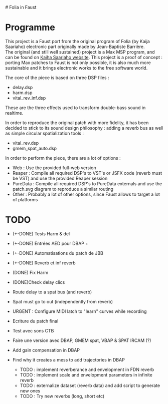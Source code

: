 # Folia in Faust 

# Programme 

This project is a Faust port from the original program of Folia (by Kaija Saariaho) electronic part originally made by Jean-Baptiste Barrière.  
The original (and still well sustained) project is a Max MSP program, and can be found on [Kaiha Saariaho website](http://jb.barriere.free.fr/KS-pieces/Folia-electronics.html). 
This project is a proof of concept : porting Max patches to Faust is not only possible, it is also much more sustainable and it brings electronic works to the free software world. 

The core of the piece is based on three DSP files : 
* delay.dsp
* harm.dsp
* vital_rev_inf.dsp 

These are the three effects used to transform double-bass sound in realtime. 

In order to reproduce the original patch with more fidelity, it has been decided to stick to its sound design philosophy : adding a reverb bus as well as simple circular spatialization tools : 
* vital_rev.dsp
* gmem_spat_auto.dsp 

In order to perform the piece, there are a lot of options : 
* Web : Use the provided full-web version
* Reaper : Compile all required DSP's to VST's or JSFX code (reverb must be VST) and use the provided Reaper session
* PureData : Compile all required DSP's to PureData externals and use the patch.svg diagram to reproduce a similar routing
* Other : Probably a lot of other options, since Faust allows to target a lot of platforms 

# TODO

* (+-DONE) Tests Harm & del  
* (+-DONE) Entrées AED pour DBAP +
* (+-DONE) Automatisations du patch de JBB 
* (+-DONE) Reverb et inf reverb
* (DONE) Fix Harm 
* (DONE)Check delay clics
* Route delay to a spat bus (and reverb)
* Spat must go to out (independently from reverb)

* URGENT : Configure MIDI latch to "learn" curves while recording 
* Ecriture du patch final 
* Test avec sons CTB 

* Faire une version avec DBAP, GMEM spat, VBAP  & SPAT IRCAM (?)
* Add gain compensation in DBAP 
* Find why it creates a mess to add trajectories in DBAP 
  * TODO : implement reverberance and envelopment in FDN reverb
  * TODO : implement scale and envelopment parameters in infinite reverb  
  * TODO : externalize dataset (reverb data) and add script to generate new ones 
  * TODO : Try new reverbs (long, short etc)

